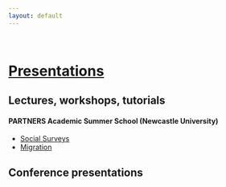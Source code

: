 ```yaml
---
layout: default
---
```


<br>

# <span style="text-decoration: underline">Presentations</span>

## Lectures, workshops, tutorials 

#### PARTNERS Academic Summer School (Newcastle University)
- [Social Surveys](https://cgmoreh.github.io/webslides/PASS2022/SocialSurveys/2022-SocialSurveys)
- [Migration](https://cgmoreh.github.io/webslides/PASS2022/Migration/2022-Migration)

## Conference presentations